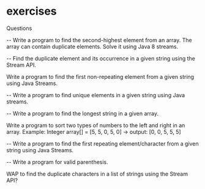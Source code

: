 # exercises


Questions

-- Write a program to find the second-highest element from an array. The array can contain duplicate elements. Solve it using Java 8 streams.

-- Find the duplicate element and its occurrence in a given string using the Stream API.

Write a program to find the first non-repeating element from a given string using Java Streams.

-- Write a program to find unique elements in a given string using Java streams.

-- Write a program to find the longest string in a given array.

Write a program to sort two types of numbers to the left and right in an array. Example: Integer array[] = [5, 5, 0, 5, 0] -> output: [0, 0, 5, 5, 5]

-- Write a program to find the first repeating element/character from a given string using Java Streams.

-- Write a program for valid parenthesis.

WAP to find the duplicate characters in a list of strings using the Stream API?
